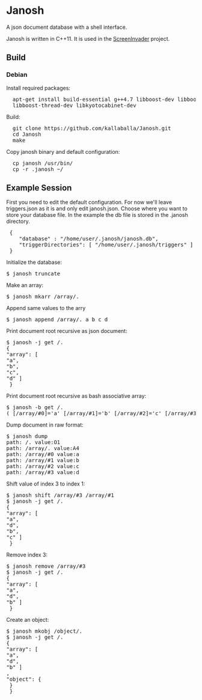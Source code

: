 Janosh
======

A json document database with a shell interface.

Janosh is written in C++11. It is used in the [ScreenInvader](https://github.com/Metalab/ScreenInvader) project.

## Build

### Debian

Install required packages:
<pre>
  apt-get install build-essential g++4.7 libboost-dev libboost-filesystem-dev libboost-system-dev \
  libboost-thread-dev libkyotocabinet-dev
</pre>

Build:
<pre>
  git clone https://github.com/kallaballa/Janosh.git
  cd Janosh
  make
</pre>

Copy janosh binary and default configuration:
<pre>
  cp janosh /usr/bin/
  cp -r .janosh ~/
</pre>

## Example Session

First you need to edit the default configuration. For now we'll leave triggers.json as it is and only edit janosh.json.
Choose where you want to store your database file. In the example the db file is stored in the .janosh directory.

<pre>
 {
    "database" : "/home/user/.janosh/janosh.db",   
    "triggerDirectories": [ "/home/user/.janosh/triggers" ] 
 }
</pre>

Initialize the database:

<pre>
$ janosh truncate
</pre>

Make an array:

<pre>
$ janosh mkarr /array/.
</pre>

Append same values to the arry

<pre>
$ janosh append /array/. a b c d
</pre>

Print document root recursive as json document:
<pre>
$ janosh -j get /.
{ 
"array": [ 
"a",
"b",
"c",
"d" ] 
 } 
</pre>

Print document root recursive as bash associative array:
<pre>
$ janosh -b get /.
( [/array/#0]='a' [/array/#1]='b' [/array/#2]='c' [/array/#3]='d' )
</pre>

Dump document in raw format:
<pre>
$ janosh dump
path: /. value:O1
path: /array/. value:A4
path: /array/#0 value:a
path: /array/#1 value:b
path: /array/#2 value:c
path: /array/#3 value:d
</pre>

Shift value of index 3 to index 1:
<pre>
$ janosh shift /array/#3 /array/#1
$ janosh -j get /.
{ 
"array": [ 
"a",
"d",
"b",
"c" ] 
 } 
</pre>

Remove index 3:
<pre>
$ janosh remove /array/#3
$ janosh -j get /.
{ 
"array": [ 
"a",
"d",
"b" ] 
 } 
</pre>

Create an object:
<pre>
$ janosh mkobj /object/.
$ janosh -j get /.
{ 
"array": [ 
"a",
"d",
"b" ] 
,
"object": { 
 } 
 }
</pre>

